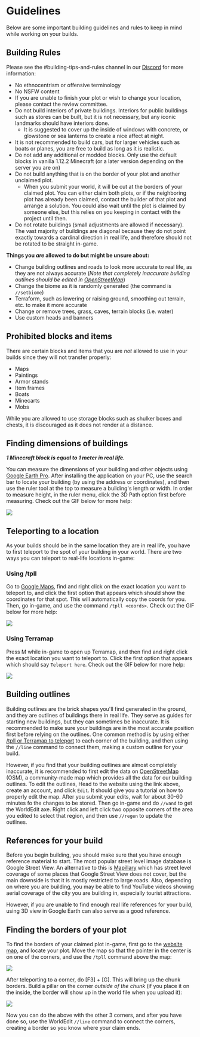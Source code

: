 <!---
title: Guidelines
path: /foundation/guidelines
version: 1.0.0
last updated: 18/04/2021
authors:
    - @AmazingSundae <MeltedSundae#4479>
--->

# Guidelines

Below are some important building guidelines and rules to keep in mind while working on your builds.

## Building Rules

Please see the #building-tips-and-rules channel in our [Discord](https://discord.gg/buildtheearth) for more information:

* No ethnocentrism or offensive terminology
* No NSFW content
* If you are unable to finish your plot or wish to change your location, please contact the review committee.
* Do not build interiors of private buildings. Interiors for public buildings such as stores can be built, but it is not necessary, but any iconic landmarks should have interiors done.
	* It is suggested to cover up the inside of windows with concrete, or glowstone or sea lanterns to create a nice affect at night.
* It is not recommended to build cars, but for larger vehicles such as boats or planes, you are free to build as long as it is realistic.
* Do not add any additional or modded blocks. Only use the default blocks in vanilla 1.12.2 Minecraft (or a later version depending on the server you are on)
* Do not build anything that is on the border of your plot and another unclaimed plot.
    * When you submit your world, it will be cut at the borders of your claimed plot. You can either claim both plots, or if the neighboring plot has already been claimed, contact the builder of that plot and arrange a solution. You could also wait until the plot is claimed by someone else, but this relies on you keeping in contact with the project until then.
* Do not rotate buildings (small adjustments are allowed if necessary). The vast majority of buildings are diagonal because they do not point exactly towards a cardinal direction in real life, and therefore should not be rotated to be straight in-game.

**Things you *are* allowed to do but might be unsure about:**

* Change building outlines and roads to look more accurate to real life, as they are not always accurate (*Note that completely inaccurate building outlines should be edited in [OpenStreetMap](#building-outlines)*)
* Change the biome as it is randomly generated (the command is `//setbiome`) 
* Terraform, such as lowering or raising ground, smoothing out terrain, etc. to make it more accurate
* Change or remove trees, grass, caves, terrain blocks (i.e. water)
* Use custom heads and banners

## Prohibited blocks and items

There are certain blocks and items that you are *not* allowed to use in your builds since they will not transfer properly:

* Maps
* Paintings
* Armor stands
* Item frames
* Boats
* Minecarts
* Mobs

While you are allowed to use storage blocks such as shulker boxes and chests, it is discouraged as it does not render at a distance.

## Finding dimensions of buildings  

***1 Minecraft block is equal to 1 meter in real life.*** 

You can measure the dimensions of your building and other objects using [Google Earth Pro](https://www.google.com/earth/versions/#earth-pro). After installing the application on your PC, use the search bar to locate your building (by using the address or coordinates), and then use the ruler tool at the top to measure a building's length or width. In order to measure height, in the ruler menu, click the 3D Path option first before measuring. Check out the GIF below for more help: 

![](https://thumbs.gfycat.com/RingedInconsequentialDachshund-size_restricted.gif)

## Teleporting to a location

As your builds should be in the same location they are in real life, you have to first teleport to the spot of your building in your world. There are two ways you can teleport to real-life locations in-game:

### Using /tpll

Go to [Google Maps](https://www.maps.google.com), find and right click on the exact location you want to teleport to, and click the first option that appears which should show the coordinates for that spot. This will automatically copy the coords for you. Then, go in-game, and use the command `/tpll <coords>`. Check out the GIF below for more help:

![](https://thumbs.gfycat.com/FavoritePeacefulHoneybee-size_restricted.gif)

### Using Terramap

Press M while in-game to open up Terramap, and then find and right click the exact location you want to teleport to. Click the first option that appears which should say `Teleport here`. Check out the GIF below for more help:

![](https://thumbs.gfycat.com/SatisfiedBarrenArcherfish-size_restricted.gif)

## Building outlines

Building outlines are the brick shapes you'll find generated in the ground, and they are outlines of buildings there in real life. They serve as guides for starting new buildings, but they can sometimes be inaccurate. It is recommended to make sure your buildings are in the most accurate position first before relying on the outlines. One common method is by using either [/tpll or Terramap to teleport](#teleporting-to-a-location) to each corner of the building, and then using the `//line` command to connect them, making a custom outline for your build.

However, if you find that your building outlines are almost completely inaccurate, it is recommended to first edit the data on [OpenStreetMap](https://www.openstreetmap.org/) (OSM), a community-made map which provides all the data for our building outlines. To edit the outlines, Head to the website using the link above, create an account, and click `Edit`. It should give you a tutorial on how to properly edit the map. After you submit your edits, wait for about 30-60 minutes fo the changes to be stored. Then go in-game and do `//wand` to get the WorldEdit axe. Right click and left click two opposite corners of the area you edited to select that region, and then use `//regen` to update the outlines.

## References for your build

Before you begin building, you should make sure that you have enough reference material to start. The most popular street level image database is Google Street View. An alternative to this is [Mapillary](https://www.mapillary.com/app/?lat%3D20%26lng%3D0%26z%3D1.5) which has street level coverage of some places that Google Street View does not cover, but the main downside is that it is mostly restricted to large roads. Also, depending on where you are building, you may be able to find YouTube videos showing aerial coverage of the city you are building in, especially tourist attractions. 

However, if you are unable to find enough real life references for your build, using 3D view in Google Earth can also serve as a good reference.  

## Finding the borders of your plot 

To find the borders of your claimed plot in-game, first go to the [website map](https://www.buildtheearth.net/map), and locate your plot. Move the map so that the pointer in the center is on one of the corners, and use the `/tpll` command above the map:

![](https://bte.readthedocs.io/_images/image33.png)

After teleporting to a corner, do [F3] + [G]. This will bring up the chunk borders. Build a pillar on the corner *outside of the chunk* (if you place it on the inside, the border will show up in the world file when you upload it):

![](https://bte.readthedocs.io/_images/image22.png)

Now you can do the above with the other 3 corners, and after you have done so, use the WorldEdit `//line` command to connect the corners, creating a border so you know where your claim ends.

